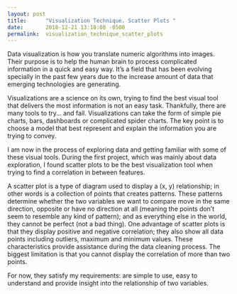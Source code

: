 ```yaml
---
layout: post
title:      "Visualization Technique. Scatter Plots "
date:       2018-12-21 13:18:08 -0500
permalink:  visualization_technique_scatter_plots
---
```


Data visualization is how you translate numeric algorithms into images. Their purpose is to help the human brain to process complicated information in a quick and easy way. It’s a field that has been evolving specially in the past few years due to the increase amount of data that emerging technologies are generating. 

Visualizations are a science on its own, trying to find the best visual tool that delivers the most information is not an easy task. Thankfully, there are many tools to try… and fail.  Visualizations can take the form of simple pie charts, bars, dashboards or complicated spider charts. The key point is to choose a model that best represent and explain the information you are trying to convey.
 
I am now in the process of exploring data and getting familiar with some of these visual tools. During the first project, which was mainly about data exploration, I found scatter plots to be the best visualization tool when trying to find a correlation in between features.

A scatter plot is a type of diagram used to display a (x, y) relationship; in other words is a collection of points that creates patterns. These patterns determine whether the two variables we want to compare move in the same direction, opposite or have no direction at all (meaning the points don’t seem to resemble any kind of pattern); and as everything else in the world, they cannot be perfect (not a bad thing). 
One advantage of scatter plots is that they display positive and negative correlation; they also show all data points including outliers, maximum and minimum values. These characteristics provide assistance during the data cleaning process.
The biggest limitation is that you cannot display the correlation of more than two points. 

For now, they satisfy my requirements: are simple to use, easy to understand and provide insight into the relationship of two variables.
